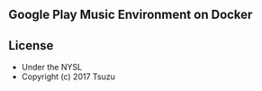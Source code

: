 ## Google Play Music Environment on Docker

## License 
- Under the NYSL
- Copyright (c) 2017 Tsuzu
